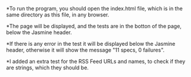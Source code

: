 *To run the program, you should open the index.html file, which is in the same directory as this file, in any browser.

*The page will be displayed, and the tests are in the botton of the page, below the Jasmine header.

*If there is any error in the test it will be displayed below the Jasmine header, otherwise it will show the message "11 specs, 0 failures".

*I added an extra test for the RSS Feed URLs and names, to check if they are strings, which they should be.